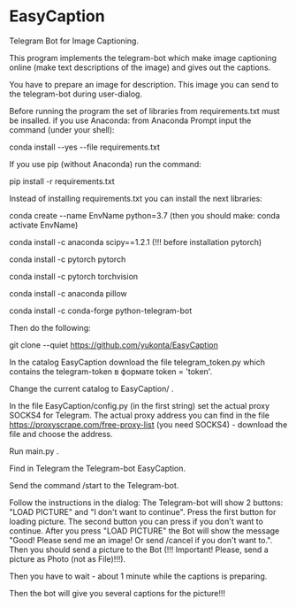 # EasyCaption
Telegram Bot for Image Captioning.

This program implements the telegram-bot which make image captioning online (make text descriptions of the image) and gives out the captions.

You have to prepare an image for description. This image you can send to the telegram-bot during user-dialog.

Before running the program the set of libraries from requirements.txt must be insalled. if you use Anaconda: from Anaconda Prompt input the command (under your shell):

conda install --yes --file requirements.txt

If you use pip (without Anaconda) run the command:

pip install -r requirements.txt

Instead of installing requirements.txt you can install the next libraries:

conda create --name EnvName python=3.7  (then you should make: conda activate EnvName)
  
conda install -c anaconda scipy==1.2.1 (!!! before installation pytorch)

conda install -c pytorch pytorch

conda install -c pytorch torchvision

conda install -c anaconda pillow

conda install -c conda-forge python-telegram-bot


Then do the following:

git clone --quiet https://github.com/yukonta/EasyCaption

In the catalog EasyCaption download the file telegram_token.py which contains the telegram-token в формате token = 'token'.

Change the current catalog to EasyCaption/ .

In the file EasyCaption/config.py (in the first string) set the actual proxy SOCKS4 for Telegram. The actual proxy address you can find in the file https://proxyscrape.com/free-proxy-list (you need SOCKS4) - download the file and choose the address.

Run main.py .

Find in Telegram the Telegram-bot EasyCaption.

Send the command /start to the Telegram-bot.

Follow the instructions in the dialog: The Telegram-bot will show 2 buttons: "LOAD PICTURE" and "I don't want to continue". Press the first button for loading picture. The second button you can press if you don't want to continue.
After you press "LOAD PICTURE" the Bot will show the message "Good! Please send me an image! Or send /cancel if you don't want to.". Then you should send a picture to the Bot (!!! Important! Please, send a picture as Photo (not as File)!!!).

Then you have to wait - about 1 minute while the captions is preparing.

Then the bot will give you several captions for the picture!!!

